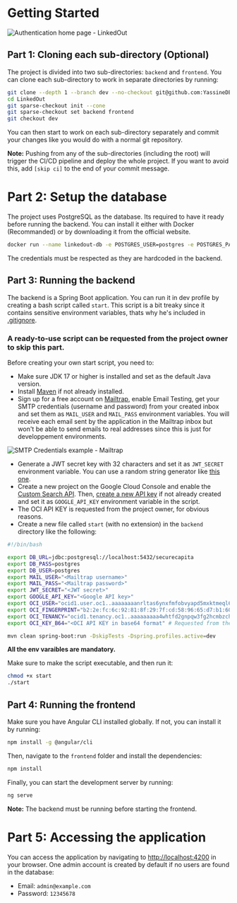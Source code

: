 # Getting Started

![Authentication home page - LinkedOut](https://ax0judwwk3y8.objectstorage.eu-paris-1.oci.customer-oci.com/n/ax0judwwk3y8/b/static/o/authPage.png)

## Part 1: Cloning each sub-directory (Optional)

The project is divided into two sub-directories: `backend` and `frontend`. You can clone each sub-directory to work in separate directories by running:

```bash
git clone --depth 1 --branch dev --no-checkout git@github.com:YassineDER/LinkedOut.git
cd LinkedOut
git sparse-checkout init --cone
git sparse-checkout set backend frontend
git checkout dev
```
You can then start to work on each sub-directory separately and commit your changes like you would do with a normal git repository.

**Note:** Pushing from any of the sub-directories (including the root) will trigger the CI/CD pipeline and deploy the whole project. If you want to avoid this, add `[skip ci]` to the end of your commit message.

# Part 2: Setup the database

The project uses PostgreSQL as the database. Its required to have it ready before running the backend. You can install it either with Docker (Recommanded) or by downloading it from the official website.

```bash
docker run --name linkedout-db -e POSTGRES_USER=postgres -e POSTGRES_PASSWORD=postgres -e POSTGRES_DB=securecapita -p 5432:5432 -v linkedout-db:/var/lib/postgresql/data -d postgres:14-alpine
```

The credentials must be respected as they are hardcoded in the backend.

## Part 3: Running the backend

The backend is a Spring Boot application. You can run it in dev profile by creating a bash script called `start`. This script is a bit treaky since it contains sensitive environment variables, thats why he's included in [.gitignore](.gitignore). 

### **A ready-to-use script can be requested from the project owner to skip this part.**

Before creating your own start script, you need to:

- Make sure JDK 17 or higher is installed and set as the default Java version.
- Install [Maven](https://maven.apache.org/download.cgi) if not already installed.
- Sign up for a free account on [Mailtrap](https://mailtrap.io/), enable Email Testing, get your SMTP credentials (username and password) from your created inbox and set them as `MAIL_USER` and `MAIL_PASS` environment variables. You will receive each email sent by the application in the Mailtrap inbox but won't be able to send emails to real addresses since this is just for developpement environments.

![SMTP Credentials example - Mailtrap](https://ax0judwwk3y8.objectstorage.eu-paris-1.oci.customer-oci.com/n/ax0judwwk3y8/b/static/o/mailtrap.png)

- Generate a JWT secret key with 32 characters and set it as `JWT_SECRET` environment variable. You can use a random string generator like [this one](https://jwtsecret.com/generate).
- Create a new project on the Google Cloud Console and enable the [Custom Search API](https://console.cloud.google.com/apis/library/customsearch.googleapis.com). Then, [create a new API key]((https://support.google.com/googleapi/answer/6158862)) if not already created and set it as `GOOGLE_API_KEY` environment variable in the script.
- The OCI API KEY is requested from the project owner, for obvious reasons.
- Create a new file called `start` (with no extension) in the `backend` directory like the following:

```bash
#!/bin/bash

export DB_URL=jdbc:postgresql://localhost:5432/securecapita
export DB_PASS=postgres
export DB_USER=postgres
export MAIL_USER="<Mailtrap username>"
export MAIL_PASS="<Mailtrap password>"
export JWT_SECRET="<JWT secret>"
export GOOGLE_API_KEY="<Google API key>"
export OCI_USER="ocid1.user.oc1..aaaaaaaanrltas6ynxfmfobvyapd5mxktmeql6qlb6x3uz233kdb6r27extq"
export OCI_FINGERPRINT="b2:2e:fc:6c:92:81:8f:29:7f:cd:58:96:65:d7:b1:60"
export OCI_TENANCY="ocid1.tenancy.oc1..aaaaaaaaa4whtfd2gnpqw3fg2hcmbzchuljqk4ygzplatmtmsm5p3folyxiq"
export OCI_KEY_B64="<OCI API KEY in base64 format" # Requested from the project owner

mvn clean spring-boot:run -DskipTests -Dspring.profiles.active=dev
```
**All the env varaibles are mandatory.**

Make sure to make the script executable, and then run it:

```bash
chmod +x start
./start
```

## Part 4: Running the frontend

Make sure you have Angular CLI installed globally. If not, you can install it by running:

```bash
npm install -g @angular/cli
```

Then, navigate to the `frontend` folder and install the dependencies:

```bash
npm install
```

Finally, you can start the development server by running:

```bash
ng serve
```

**Note:** The backend must be running before starting the frontend.

# Part 5: Accessing the application

You can access the application by navigating to [http://localhost:4200](http://localhost:4200) in your browser. One admin account is created by default if no users are found in the database:

- Email: `admin@example.com`
- Password: `12345678`


